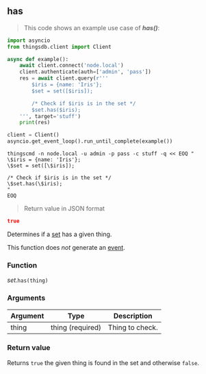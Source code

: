 ## has

> This code shows an example use case of ***has()***:

```python
import asyncio
from thingsdb.client import Client

async def example():
    await client.connect('node.local')
    client.authenticate(auth=['admin', 'pass'])
    res = await client.query(r'''
        $iris = {name: 'Iris'};
        $set = set([$iris]);

        /* Check if $iris is in the set */
        $set.has($iris);
    ''', target='stuff')
    print(res)

client = Client()
asyncio.get_event_loop().run_until_complete(example())
```

```shell
thingscmd -n node.local -u admin -p pass -c stuff -q << EOQ "
\$iris = {name: 'Iris'};
\$set = set([\$iris]);

/* Check if $iris is in the set */
\$set.has(\$iris);
"
EOQ
```

> Return value in JSON format

```json
true
```

Determines if a [set](#set-type) has a given thing.

This function does *not* generate an [event](#events).

### Function
*set*.`has(thing)`

### Arguments
Argument | Type | Description
-------- | ---- | -----------
thing | thing (required) | Thing to check.

### Return value
Returns `true` the given thing is found in the set and otherwise `false`.
